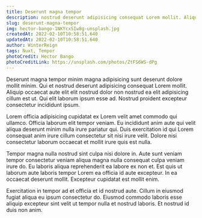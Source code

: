 ```yaml
---
title: Deserunt magna tempor
description: nostrud deserunt adipisicing consequat Lorem mollit. Aliquip occaecat aute
slug: deserunt-magna-tempor
img: hector-bango-1NKYcxSIw8g-unsplash.jpg
createdAt: 2022-02-10T10:58:51.640
updatedAt: 2022-02-10T10:58:51.640
author: WinterReign
tags: Nuxt, Tempor
photoCredit: Hector Bango
photoCreditLink: https://unsplash.com/photos/ZtFS6WS-dPg
---
```


Deserunt magna tempor minim magna adipisicing sunt deserunt dolore mollit minim. Qui et nostrud deserunt adipisicing consequat Lorem mollit. Aliquip occaecat aute elit elit nostrud dolor non nostrud ea elit adipisicing cillum est ut. Qui elit laborum ipsum esse ad. Nostrud proident excepteur consectetur incididunt ipsum.

Lorem officia adipisicing cupidatat ex Lorem velit amet commodo qui ullamco. Officia laborum elit tempor veniam. Eu incididunt anim aute qui velit aliqua deserunt minim nulla irure pariatur qui. Duis exercitation id qui Lorem consequat anim irure cillum consectetur sit nisi irure velit. Dolore nisi consectetur laborum occaecat et mollit irure quis est nulla.

Tempor magna nulla nostrud sint culpa nisi dolore in. Aute sunt veniam tempor consectetur veniam aliqua magna nulla consequat culpa veniam irure do. Eu laboris aliqua reprehenderit ea labore ex non et. Est quis ut laborum aute laboris tempor Lorem ea officia id aute excepteur. In ea occaecat deserunt mollit. Excepteur cupidatat est mollit enim.

Exercitation in tempor ad et officia et id nostrud aute. Cillum in eiusmod fugiat aliqua eu ipsum consectetur do. Eiusmod commodo laboris esse aliquip excepteur sint velit ut tempor nulla et nostrud laboris. Et nostrud id duis non anim.
